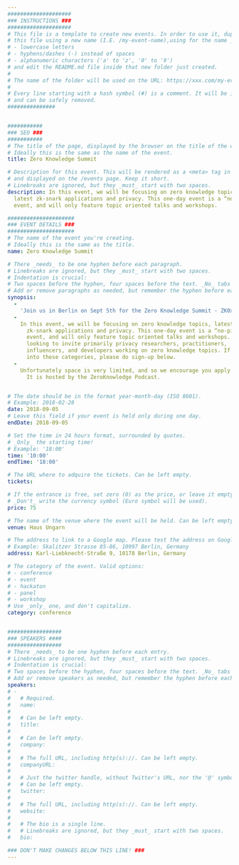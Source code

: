 ```yaml
---
####################
### INSTRUCTIONS ###
####################
# This file is a template to create new events. In order to use it, duplicate
# this file using a new name (I.E. /my-event-name),using for the name _only_:
# - lowercase letters
# - hyphens/dashes (-) instead of spaces
# - alphanumeric characters ('a' to 'z', '0' to '9')
# and edit the README.md file inside that new folder just created.
#
# The name of the folder will be used on the URL: https://xxx.com/my-event-name.
#
# Every line starting with a hash symbol (#) is a comment. It will be ignored
# and can be safely removed.
###############


###########
### SEO ###
###########
# The title of the page, displayed by the browser on the title of the window.
# Ideally this is the same as the name of the event.
title: Zero Knowledge Summit 

# Description for this event. This will be rendered as a <meta> tag in the HTML, 
# and displayed on the /events page. Keep it short.
# Linebreaks are ignored, but they _must_ start with two spaces.
description: In this event, we will be focusing on zero knowledge topics,
  latest zk-snark applications and privacy. This one-day event is a “no-pitch”
  event, and will only feature topic oriented talks and workshops. 

#####################
### EVENT DETAILS ###
#####################
# The name of the event you're creating.
# Ideally this is the same as the title.
name: Zero Knowledge Summit 

# There _needs_ to be one hyphen before each paragraph.
# Linebreaks are ignored, but they _must_ start with two spaces.
# Indentation is crucial:
# Two spaces before the hyphen, four spaces before the text. _No_ tabs allowed.
# Add or remove paragraphs as needed, but remember the hyphen before each entry.
synopsis:
  -
    'Join us in Berlin on Sept 5th for the Zero Knowledge Summit - ZK0x02.'
  -
    In this event, we will be focusing on zero knowledge topics, latest
      zk-snark applications and privacy. This one-day event is a “no-pitch”
      event, and will only feature topic oriented talks and workshops. We are
      looking to invite primarily privacy researchers, practitioners,
      influencers, and developers working on zero knowledge topics. If you fall
      into these categories, please do sign-up below.
  -
    Unfortunately space is very limited, and so we encourage you apply early.
      It is hosted by the ZeroKnowledge Podcast.


# The date should be in the format year-month-day (ISO 8601).
# Example: 2018-02-28
date: 2018-09-05
# Leave this field if your event is held only during one day.
endDate: 2018-09-05

# Set the time in 24 hours format, surrounded by quotes.
# _Only_ the starting time!
# Example: '18:00'
time: '10:00'
endTime: '18:00'

# The URL where to adquire the tickets. Can be left empty.
tickets: 

# If the entrance is free, set zero (0) as the price, or leave it empty.
# _Don't_ write the currency symbol (Euro symbol will be used).
price: 75

# The name of the venue where the event will be held. Can be left empty.
venue: Haus Ungarn

# The address to link to a Google map. Please test the address on Google Maps.
# Example: Skalitzer Strasse 85-86, 10997 Berlin, Germany
address: Karl-Liebknecht-Straße 9, 10178 Berlin, Germany

# The category of the event. Valid options:
# - conference
# - event
# - hackaton
# - panel
# - workshop
# Use _only_ one, and don't capitalize.
category: conference


#################
### SPEAKERS ####
#################
# There _needs_ to be one hyphen before each entry.
# Linebreaks are ignored, but they _must_ start with two spaces.
# Indentation is crucial:
# Two spaces before the hyphen, four spaces before the text. _No_ tabs allowed.
# Add or remove speakers as needed, but remember the hyphen before each entry.
speakers:
# -
#   # Required.
#   name: 
#
#   # Can be left empty.
#   title: 
#
#   # Can be left empty.
#   company: 
#
#   # The full URL, including http(s)://. Can be left empty.
#   companyURL: 
#
#   # Just the twitter handle, without Twitter's URL, nor the '@' symbol.
#   # Can be left empty.
#   twitter: 
#
#   # The full URL, including http(s)://. Can be left empty.
#   website: 
#
#   # The bio is a single line. 
#   # Linebreaks are ignored, but they _must_ start with two spaces.
#   bio: 

### DON'T MAKE CHANGES BELOW THIS LINE! ###
---
```

<!-- ### DON'T MAKE CHANGES BELOW THIS LINE! ### -->

<Event-Content/>
